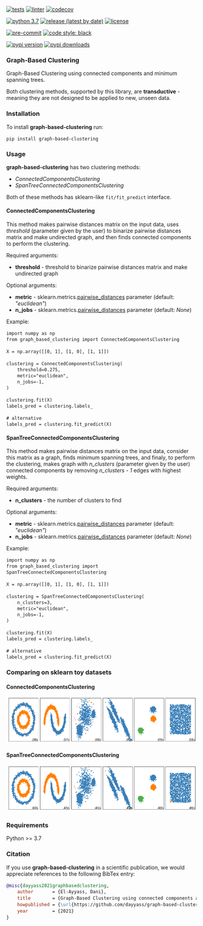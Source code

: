 [![tests](https://github.com/dayyass/graph-based-clustering/actions/workflows/tests.yml/badge.svg)](https://github.com/dayyass/graph-based-clustering/actions/workflows/tests.yml)
[![linter](https://github.com/dayyass/graph-based-clustering/actions/workflows/linter.yml/badge.svg)](https://github.com/dayyass/graph-based-clustering/actions/workflows/linter.yml)
[![codecov](https://codecov.io/gh/dayyass/graph-based-clustering/branch/main/graph/badge.svg?token=ZVR4C5SRON)](https://codecov.io/gh/dayyass/graph-based-clustering)

[![python 3.7](https://img.shields.io/badge/python-3.7-blue.svg)](https://github.com/dayyass/graph-based-clustering#requirements)
[![release (latest by date)](https://img.shields.io/github/v/release/dayyass/graph-based-clustering)](https://github.com/dayyass/graph-based-clustering/releases/latest)
[![license](https://img.shields.io/github/license/dayyass/graph-based-clustering?color=blue)](https://github.com/dayyass/graph-based-clustering/blob/main/LICENSE)

[![pre-commit](https://img.shields.io/badge/pre--commit-enabled-black)](https://github.com/dayyass/graph-based-clustering/blob/main/.pre-commit-config.yaml)
[![code style: black](https://img.shields.io/badge/code%20style-black-000000.svg)](https://github.com/psf/black)

[![pypi version](https://img.shields.io/pypi/v/graph-based-clustering)](https://pypi.org/project/graph-based-clustering)
[![pypi downloads](https://img.shields.io/pypi/dm/graph-based-clustering)](https://pypi.org/project/graph-based-clustering)

### Graph-Based Clustering

Graph-Based Clustering using connected components and minimum spanning trees.

Both clustering methods, supported by this library, are **transductive** - meaning they are not designed to be applied to new, unseen data.

### Installation

To install **graph-based-clustering** run:
```
pip install graph-based-clustering
```

### Usage

**graph-based-clustering** has two clustering methods:
- *ConnectedComponentsClustering*
- *SpanTreeConnectedComponentsClustering*

Both of these methods has sklearn-like `fit/fit_predict` interface.

#### ConnectedComponentsClustering

This method makes pairwise distances matrix on the input data, uses *threshold* (parameter given by the user) to binarize pairwise distances matrix and make undirected graph, and then finds connected components to perform the clustering.

Required arguments:
- **threshold** - threshold to binarize pairwise distances matrix and make undirected graph

Optional arguments:
- **metric** - sklearn.metrics.[pairwise_distances](https://scikit-learn.org/stable/modules/generated/sklearn.metrics.pairwise_distances.html) parameter (default: *"euclidean"*)
- **n_jobs** - sklearn.metrics.[pairwise_distances](https://scikit-learn.org/stable/modules/generated/sklearn.metrics.pairwise_distances.html) parameter (default: *None*)

Example:

```python3
import numpy as np
from graph_based_clustering import ConnectedComponentsClustering

X = np.array([[0, 1], [1, 0], [1, 1]])

clustering = ConnectedComponentsClustering(
    threshold=0.275,
    metric="euclidean",
    n_jobs=-1,
)

clustering.fit(X)
labels_pred = clustering.labels_

# alternative
labels_pred = clustering.fit_predict(X)
```

#### SpanTreeConnectedComponentsClustering

This method makes pairwise distances matrix on the input data, consider this matrix as a graph, finds minimum spanning trees, and finaly, to perform the clustering, makes graph with *n_clusters* (parameter given by the user) connected components by removing *n_clusters - 1* edges with highest weights.

Required arguments:
- **n_clusters** - the number of clusters to find

Optional arguments:
- **metric** - sklearn.metrics.[pairwise_distances](https://scikit-learn.org/stable/modules/generated/sklearn.metrics.pairwise_distances.html) parameter (default: *"euclidean"*)
- **n_jobs** - sklearn.metrics.[pairwise_distances](https://scikit-learn.org/stable/modules/generated/sklearn.metrics.pairwise_distances.html) parameter (default: *None*)

Example:

```python3
import numpy as np
from graph_based_clustering import SpanTreeConnectedComponentsClustering

X = np.array([[0, 1], [1, 0], [1, 1]])

clustering = SpanTreeConnectedComponentsClustering(
    n_clusters=3,
    metric="euclidean",
    n_jobs=-1,
)

clustering.fit(X)
labels_pred = clustering.labels_

# alternative
labels_pred = clustering.fit_predict(X)
```

### Comparing on sklearn toy datasets

#### ConnectedComponentsClustering

![ConnectedComponentsClustering](notebooks/images/ConnectedComponentsClustering.png "ConnectedComponentsClustering")<br/>

#### SpanTreeConnectedComponentsClustering

![SpanTreeConnectedComponentsClustering](notebooks/images/SpanTreeConnectedComponentsClustering.png "SpanTreeConnectedComponentsClustering")<br/>

### Requirements
Python >= 3.7

### Citation
If you use **graph-based-clustering** in a scientific publication, we would appreciate references to the following BibTex entry:
```bibtex
@misc{dayyass2021graphbasedclustering,
    author       = {El-Ayyass, Dani},
    title        = {Graph-Based Clustering using connected components and spanning trees},
    howpublished = {\url{https://github.com/dayyass/graph-based-clustering}},
    year         = {2021}
}
```
